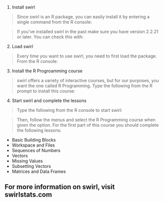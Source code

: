 1. Install swirl
> Since swirl is an R package, you can easily install it by entering a single command from the R console:

> If you've installed swirl in the past make sure you have version 2.2.21 or later. You can check this with:

2. Load swirl
> Every time you want to use swirl, you need to first load the package. From the R console:

3. Install the R Progroamming course
> swirl offers a variety of interactive courses, but for our purposes, you want the one called R Programming. Type the following from the R prompt to install this course:

4. Start swirl and complete the lessons
> Type the following from the R console to start swirl:

> Then, follow the menus and select the R Programming course when given the option. For the first part of this course you should complete the following lessons:

* Basic Building Blocks
* Workspace and Files
* Sequences of Numbers
* Vectors
* Missing Values
* Subsetting Vectors
* Matrices and Data Frames


## For more information on swirl, visit swirlstats.com
